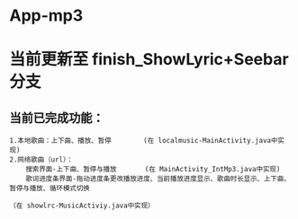 # App-mp3
当前更新至 finish_ShowLyric+Seebar 分支
======
当前已完成功能：
------
    1.本地歌曲：上下曲、播放、暂停        (在 localmusic-MainActivity.java中实现)
    2.网络歌曲（url）：
        搜索界面-上下曲、暂停与播放       (在 MainActivity_IntMp3.java中实现)                 
        歌词进度条界面-拖动进度条更改播放进度、当前播放进度显示、歌曲时长显示、上下曲、暂停与播放、循环模式切换
                                       （在 showlrc-MusicActiviy.java中实现）

